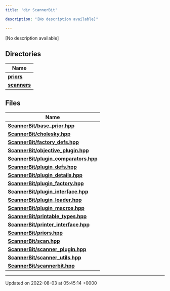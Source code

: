 ```yaml
---
title: 'dir ScannerBit'

description: "[No description available]"

---
```







[No description available]

## Directories

| Name           |
| -------------- |
| **[priors](/documentation/code/darkbit/files/dir_fcd5a9dbbf1819829d7ec1014844ab30/#dir-priors)**  |
| **[scanners](/documentation/code/darkbit/files/dir_d8899288cb095d9f40a7187612d7e0b7/#dir-scanners)**  |

## Files

| Name           |
| -------------- |
| **[ScannerBit/base_prior.hpp](/documentation/code/darkbit/files/base__prior_8hpp/#file-base-prior.hpp)**  |
| **[ScannerBit/cholesky.hpp](/documentation/code/darkbit/files/cholesky_8hpp/#file-cholesky.hpp)**  |
| **[ScannerBit/factory_defs.hpp](/documentation/code/darkbit/files/factory__defs_8hpp/#file-factory-defs.hpp)**  |
| **[ScannerBit/objective_plugin.hpp](/documentation/code/darkbit/files/objective__plugin_8hpp/#file-objective-plugin.hpp)**  |
| **[ScannerBit/plugin_comparators.hpp](/documentation/code/darkbit/files/plugin__comparators_8hpp/#file-plugin-comparators.hpp)**  |
| **[ScannerBit/plugin_defs.hpp](/documentation/code/darkbit/files/plugin__defs_8hpp/#file-plugin-defs.hpp)**  |
| **[ScannerBit/plugin_details.hpp](/documentation/code/darkbit/files/plugin__details_8hpp/#file-plugin-details.hpp)**  |
| **[ScannerBit/plugin_factory.hpp](/documentation/code/darkbit/files/plugin__factory_8hpp/#file-plugin-factory.hpp)**  |
| **[ScannerBit/plugin_interface.hpp](/documentation/code/darkbit/files/plugin__interface_8hpp/#file-plugin-interface.hpp)**  |
| **[ScannerBit/plugin_loader.hpp](/documentation/code/darkbit/files/plugin__loader_8hpp/#file-plugin-loader.hpp)**  |
| **[ScannerBit/plugin_macros.hpp](/documentation/code/darkbit/files/plugin__macros_8hpp/#file-plugin-macros.hpp)**  |
| **[ScannerBit/printable_types.hpp](/documentation/code/darkbit/files/printable__types_8hpp/#file-printable-types.hpp)**  |
| **[ScannerBit/printer_interface.hpp](/documentation/code/darkbit/files/printer__interface_8hpp/#file-printer-interface.hpp)**  |
| **[ScannerBit/priors.hpp](/documentation/code/darkbit/files/priors_8hpp/#file-priors.hpp)**  |
| **[ScannerBit/scan.hpp](/documentation/code/darkbit/files/scan_8hpp/#file-scan.hpp)**  |
| **[ScannerBit/scanner_plugin.hpp](/documentation/code/darkbit/files/scanner__plugin_8hpp/#file-scanner-plugin.hpp)**  |
| **[ScannerBit/scanner_utils.hpp](/documentation/code/darkbit/files/scanner__utils_8hpp/#file-scanner-utils.hpp)**  |
| **[ScannerBit/scannerbit.hpp](/documentation/code/darkbit/files/scannerbit_8hpp/#file-scannerbit.hpp)**  |






-------------------------------

Updated on 2022-08-03 at 05:45:14 +0000
